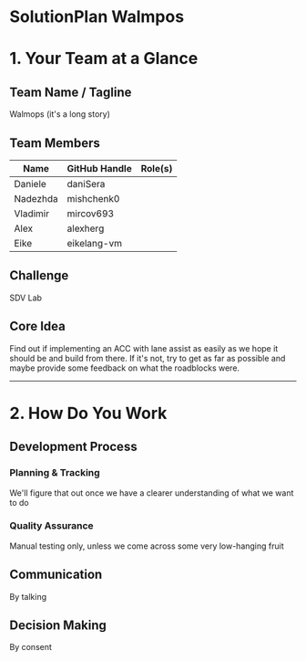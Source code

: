 # SolutionPlan Walmpos

# 1. Your Team at a Glance

## Team Name / Tagline  
Walmops (it's a long story)

## Team Members  
| Name | GitHub Handle | Role(s) |
|-------|---------------|---------|
| Daniele      |  daniSera             |         |
| Nadezhda      | mishchenk0              |         |
| Vladimir      | mircov693              |         |
| Alex | alexherg | |
| Eike | eikelang-vm | |

## Challenge  
SDV Lab

## Core Idea  
Find out if implementing an ACC with lane assist as easily as we hope it should be and build from there. If it's not, try to get as far as possible and maybe provide some feedback on what the roadblocks were.

---

# 2. How Do You Work

## Development Process

### Planning & Tracking  
We'll figure that out once we have a clearer understanding of what we want to do

### Quality Assurance  
Manual testing only, unless we come across some very low-hanging fruit

## Communication  
By talking

## Decision Making  
By consent
